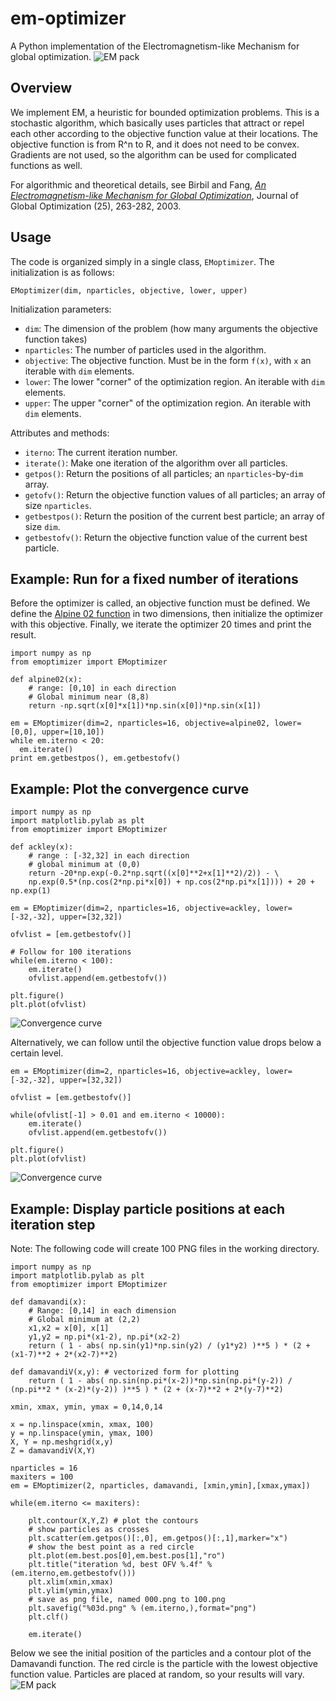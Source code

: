 # em-optimizer
A Python implementation of the Electromagnetism-like Mechanism for global optimization.
![EM pack](img/em.gif)

## Overview
We implement EM, a heuristic for bounded optimization problems. This is a stochastic algorithm, which basically uses particles that attract or repel each other according to the objective function value at their locations. The objective function is from R^n to R, and it does not need to be convex. Gradients are not used, so the algorithm can be used for complicated functions as well.

For algorithmic and theoretical details, see Birbil and Fang, [_An Electromagnetism-like Mechanism for Global Optimization_](http://www.academia.edu/download/30818603/pub2.pdf), Journal of Global Optimization (25), 263-282, 2003.
## Usage
The code is organized simply in a single class, `EMoptimizer`. The initialization is as follows:

```
EMoptimizer(dim, nparticles, objective, lower, upper)
```
Initialization parameters:
* `dim`: The dimension of the problem (how many arguments the objective function takes)
* `nparticles`: The number of particles used in the algorithm.
* `objective`: The objective function. Must be in the form `f(x)`, with `x` an iterable with `dim` elements.
* `lower`: The lower "corner" of the optimization region. An iterable with `dim` elements.
* `upper`: The upper "corner" of the optimization region. An iterable with `dim` elements.

Attributes and methods:
* `iterno`: The current iteration number.
* `iterate()`: Make one iteration of the algorithm over all particles.
* `getpos()`: Return the positions of all particles; an `nparticles`-by-`dim` array.
* `getofv()`: Return the objective function values of all particles; an array of size `nparticles`.
* `getbestpos()`: Return the position of the current best particle; an array of size `dim`.
* `getbestofv()`: Return the objective function value of the current best particle.

## Example: Run for a fixed number of iterations
Before the optimizer is called, an objective function must be defined. We define the [Alpine 02 function](https://arxiv.org/abs/1308.4008) in two dimensions, then initialize the optimizer with this objective. Finally, we iterate the optimizer 20 times and print the result.

```
import numpy as np
from emoptimizer import EMoptimizer

def alpine02(x):
    # range: [0,10] in each direction
    # Global minimum near (8,8)
    return -np.sqrt(x[0]*x[1])*np.sin(x[0])*np.sin(x[1])
    
em = EMoptimizer(dim=2, nparticles=16, objective=alpine02, lower=[0,0], upper=[10,10])
while em.iterno < 20:
  em.iterate()
print em.getbestpos(), em.getbestofv()
```
## Example: Plot the convergence curve
```
import numpy as np
import matplotlib.pylab as plt
from emoptimizer import EMoptimizer

def ackley(x):
    # range : [-32,32] in each direction
    # global minimum at (0,0)
    return -20*np.exp(-0.2*np.sqrt((x[0]**2+x[1]**2)/2)) - \
    np.exp(0.5*(np.cos(2*np.pi*x[0]) + np.cos(2*np.pi*x[1]))) + 20 + np.exp(1)

em = EMoptimizer(dim=2, nparticles=16, objective=ackley, lower=[-32,-32], upper=[32,32])

ofvlist = [em.getbestofv()]

# Follow for 100 iterations
while(em.iterno < 100):
    em.iterate()
    ofvlist.append(em.getbestofv())

plt.figure()
plt.plot(ofvlist)
```
![Convergence curve](img/example1-1.png)

Alternatively, we can follow until the objective function value drops below a certain level.
```
em = EMoptimizer(dim=2, nparticles=16, objective=ackley, lower=[-32,-32], upper=[32,32])

ofvlist = [em.getbestofv()]

while(ofvlist[-1] > 0.01 and em.iterno < 10000):
    em.iterate()
    ofvlist.append(em.getbestofv())

plt.figure()
plt.plot(ofvlist)
```
![Convergence curve](img/example1-2.png)

## Example: Display particle positions at each iteration step
Note: The following code will create 100 PNG files in the working directory.

```
import numpy as np
import matplotlib.pylab as plt
from emoptimizer import EMoptimizer

def damavandi(x):
    # Range: [0,14] in each dimension
    # Global minimum at (2,2)
    x1,x2 = x[0], x[1]
    y1,y2 = np.pi*(x1-2), np.pi*(x2-2)
    return ( 1 - abs( np.sin(y1)*np.sin(y2) / (y1*y2) )**5 ) * (2 + (x1-7)**2 + 2*(x2-7)**2)

def damavandiV(x,y): # vectorized form for plotting
    return ( 1 - abs( np.sin(np.pi*(x-2))*np.sin(np.pi*(y-2)) / (np.pi**2 * (x-2)*(y-2)) )**5 ) * (2 + (x-7)**2 + 2*(y-7)**2)

xmin, xmax, ymin, ymax = 0,14,0,14
    
x = np.linspace(xmin, xmax, 100)
y = np.linspace(ymin, ymax, 100)
X, Y = np.meshgrid(x,y)
Z = damavandiV(X,Y)

nparticles = 16
maxiters = 100
em = EMoptimizer(2, nparticles, damavandi, [xmin,ymin],[xmax,ymax])

while(em.iterno <= maxiters):

    plt.contour(X,Y,Z) # plot the contours
    # show particles as crosses
    plt.scatter(em.getpos()[:,0], em.getpos()[:,1],marker="x")
    # show the best point as a red circle         
    plt.plot(em.best.pos[0],em.best.pos[1],"ro")
    plt.title("iteration %d, best OFV %.4f" % (em.iterno,em.getbestofv()))
    plt.xlim(xmin,xmax)
    plt.ylim(ymin,ymax)
    # save as png file, named 000.png to 100.png
    plt.savefig("%03d.png" % (em.iterno,),format="png")
    plt.clf()
    
    em.iterate()
```
Below we see the initial position of the particles and a contour plot of the Damavandi function. The red circle is the particle with the lowest objective function value. Particles are placed at random, so your results will vary.
![EM pack](img/example2.png)
